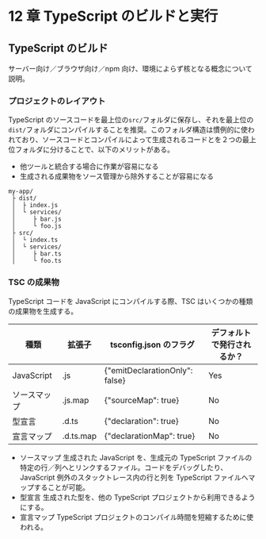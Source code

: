 # 12 章 TypeScript のビルドと実行

## TypeScript のビルド

サーバー向け／ブラウザ向け／npm 向け、環境によらず核となる概念について説明。

### プロジェクトのレイアウト

TypeScript のソースコードを最上位の`src/`フォルダに保存し、それを最上位の`dist/`フォルダにコンパイルすることを推奨。このフォルダ構造は慣例的に使われており、ソースコードとコンパイルによって生成されるコードとを２つの最上位フォルダに分けることで、以下のメリットがある。

- 他ツールと統合する場合に作業が容易になる
- 生成される成果物をソース管理から除外することが容易になる

```text
my-app/
 ├ dist/
 │  ├ index.js
 │  └ services/
 │     ├ bar.js
 │     └ foo.js
 ├ src/
 │  └ index.ts
 │  └ services/
 │     ├ bar.ts
 │     └ foo.ts
```

### TSC の成果物

TypeScript コードを JavaScript にコンパイルする際、TSC はいくつかの種類の成果物を生成する。

| 種類         | 拡張子    | tsconfig.json のフラグ         | デフォルトで発行されるか？ |
| ------------ | --------- | ------------------------------ | -------------------------- |
| JavaScript   | .js       | {"emitDeclarationOnly": false} | Yes                        |
| ソースマップ | .js.map   | {"sourceMap": true}            | No                         |
| 型宣言       | .d.ts     | {"declaration": true}          | No                         |
| 宣言マップ   | .d.ts.map | {"declarationMap": true}       | No                         |

- ソースマップ
  生成された JavaScript を、生成元の TypeScript ファイルの特定の行／列へとリンクするファイル。コードをデバッグしたり、JavaScript 例外のスタックトレース内の行と列を TypeScript ファイルへマップすることが可能。
- 型宣言
  生成された型を、他の TypeScript プロジェクトから利用できるようにする。
- 宣言マップ
  TypeScript プロジェクトのコンパイル時間を短縮するために使われる。
